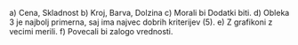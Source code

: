a) Cena, Skladnost
b) Kroj, Barva, Dolzina
c) Morali bi Dodatki biti.
d) Obleka 3 je najbolj primerna, saj ima najvec dobrih kriterijev (5).
e) Z grafikoni z vecimi merili.
f) Povecali bi zalogo vrednosti.